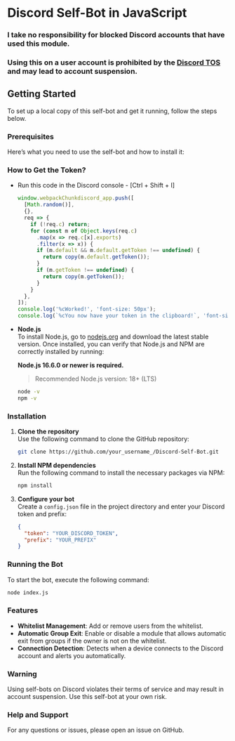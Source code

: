 # Discord Self-Bot in JavaScript

### <strong>I take no responsibility for blocked Discord accounts that have used this module.</strong>
### <strong>Using this on a user account is prohibited by the [Discord TOS](https://discord.com/terms) and may lead to account suspension.</strong>

## Getting Started

To set up a local copy of this self-bot and get it running, follow the steps below.

### Prerequisites

Here’s what you need to use the self-bot and how to install it:

### How to Get the Token?

- Run this code in the Discord console - [Ctrl + Shift + I]

  ```js
  window.webpackChunkdiscord_app.push([
    [Math.random()],
    {},
    req => {
      if (!req.c) return;
      for (const m of Object.keys(req.c)
        .map(x => req.c[x].exports)
        .filter(x => x)) {
        if (m.default && m.default.getToken !== undefined) {
          return copy(m.default.getToken());
        }
        if (m.getToken !== undefined) {
          return copy(m.getToken());
        }
      }
    },
  ]);
  console.log('%cWorked!', 'font-size: 50px');
  console.log(`%cYou now have your token in the clipboard!`, 'font-size: 16px');
  ```

- **Node.js**  
  To install Node.js, go to [nodejs.org](https://nodejs.org/) and download the latest stable version. Once installed, you can verify that Node.js and NPM are correctly installed by running:

  **Node.js 16.6.0 or newer is required.**

  > Recommended Node.js version: 18+ (LTS)
  ```sh
  node -v
  npm -v
  ```

### Installation

1. **Clone the repository**  
   Use the following command to clone the GitHub repository:

   ```sh
   git clone https://github.com/your_username_/Discord-Self-Bot.git
   ```

2. **Install NPM dependencies**  
   Run the following command to install the necessary packages via NPM:

   ```sh
   npm install
   ```

3. **Configure your bot**  
   Create a `config.json` file in the project directory and enter your Discord token and prefix:

   ```json
   {
     "token": "YOUR_DISCORD_TOKEN",
     "prefix": "YOUR_PREFIX"
   }
   ```

### Running the Bot

To start the bot, execute the following command:

```sh
node index.js
```

### Features

- **Whitelist Management**: Add or remove users from the whitelist.
- **Automatic Group Exit**: Enable or disable a module that allows automatic exit from groups if the owner is not on the whitelist.
- **Connection Detection**: Detects when a device connects to the Discord account and alerts you automatically.

### Warning

Using self-bots on Discord violates their terms of service and may result in account suspension. Use this self-bot at your own risk.

### Help and Support

For any questions or issues, please open an issue on GitHub.
